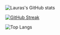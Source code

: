 ![Lauras's GitHub stats](https://github-readme-stats.vercel.app/api?username=Mimi-ctrl&show_icons=true&theme=jolly)

[![GitHub Streak](https://github-readme-streak-stats.herokuapp.com?user=Mimi-ctrl&theme=jolly&card_width=467)](https://git.io/streak-stats)

![Top Langs](https://github-readme-stats.vercel.app/api/top-langs/?username=Mimi-ctrl&theme=jolly&card_width=467)
